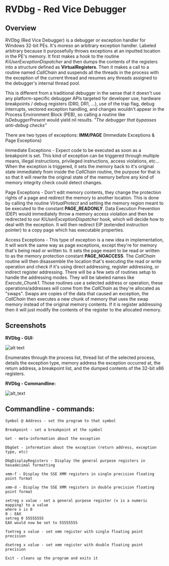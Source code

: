 # RVDbg - Red Vice Debugger

## Overview
RVDbg (Red Vice Debugger) is a debugger or exception handler for Windows 32-bit PEs. It's moreso an arbitrary exception handler. Labeled arbitrary because it purposefully throws exceptions at an inputted location in the PE's memory. It first makes a hook to the routine *KiUserExceptionDispatcher* and then dumps the contents of the registers into a structure defined as **VirtualRegisters**. Then it makes a call to a routine named *CallChain* and suspends all the threads in the process with the exception of the current thread and resumes any threads assigned to the debugger's internal thread pool.

This is different from a traditional debugger in the sense that it doesn't use any platform-specific debugger APIs targeted for developer use, hardware breakpoints / debug registers (DR0, DR1, ...), use of the trap flag, debug interrupts, vectored exception handling, and changes wouldn't appear in the Process Environment Block (PEB), so calling a routine like *IsDebuggerPresent* would yield nil results. _"The debugger that bypasses anti-debug checks"_

There are two types of exceptions: **IMM/PAGE** (Immediate Exceptions & Page Exceptions)

Immediate Exceptions - Expect code to be executed as soon as a breakpoint is set. This kind of exception can be triggered through multiple means, illegal instructions, privileged instructions, access violations, etc... When the exception is triggered, it sets the memory back to it's original state immediately from inside the *CallChain* routine, the purpose for that is so that it will rewrite the original state of the memory before any kind of memory integrity check could detect changes.

Page Exceptions - Don't edit memory contents, they change the protection rights of a page and redirect the memory to another location. This is done by calling the routine *VirtualProtect* and setting the memory region meant to be executed to the constant **PAGE_READONLY**. Data Execution Prevention (DEP) would immediately throw a memory access violation and then be redirected to our *KiUserExceptionDispatcher* hook, which will decide how to deal with the exception. It will then redirect EIP (extended instruction pointer) to a copy page which has executable properties.

Access Exceptions - This type of exception is a new idea in implementation, it will work the same way as page exceptions, except they're for memory that's being read or written to. It sets the page meant to be read or written to as the memory protection constant **PAGE_NOACCESS**. The *CallChain* routine will then disassemble the location that's executing the read or write operation and check if it's using direct addressing, register addressing, or indirect register addressing. There will be a few sets of routines setup to handle the addressing modes. They will be labeled names like *Execute_Chunk1*. Those routines use a selected address or operation, these operations/addresses will come from the *CallChain* as they're allocated as "swaps". Swaps are copies of the data that caused an exception, the *CallChain* then executes a new chunk of memory that uses the swap memory instead of the original memory contents. If it is register addressing then it will just modify the contents of the register to the allocated memory.

## Screenshots

**RVDbg - GUI:**

![alt text](https://i.imgur.com/vUek6Bf.png)

Enumerates through the process list, thread list of the selected process, details the exception type, memory address the exception occurred at, the return address, a breakpoint list, and the dumped contents of the 32-bit x86 registers.

**RVDbg - Commandline:**

![alt_text](https://i.imgur.com/3PYyVLR.png)


## Commandline - commands:
```
Symbol @ Address - set the program to that symbol
```
```
Breakpoint - set a breakpoint at the symbol
```
```
Get - meta-information about the exception
```
```
DbgGet - information about the exception (return address, exception type, etc)
```
```
DbgDisplayRegisters - Display the general purpose registers in hexadecimal formatting
```
```
xmm-f - Display the SSE XMM registers in single precision floating point format
```
```
xmm-d - Display the SSE XMM registers in double precision floating point format
```
```
setreg x value - set a general purpose register (x is a numeric mapping) to a value
where x is 0
0 : EAX
setreg 0 55555555
EAX would now be set to 55555555
```
```
fsetreg x value - set xmm register with single floating point precision
```
```
dsetreg x value - set xmm register with double floating point precision
```
```
Exit - cleans up the program and exits it
```
